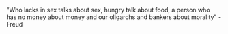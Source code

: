 ---
---
"Who lacks in sex talks about sex, hungry talk about food, a person who has no money about money and our oligarchs and bankers about morality" -Freud
